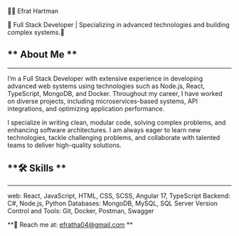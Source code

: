 👩‍💻 Efrat Hartman

🌟 Full Stack Developer | Specializing in advanced technologies and building complex systems.🌟

## ** About Me **
---
I’m a Full Stack Developer with extensive experience in developing advanced web systems using technologies such as Node.js, React, TypeScript, MongoDB, and Docker. Throughout my career, I have worked on diverse projects, including microservices-based systems, API integrations, and optimizing application performance.

I specialize in writing clean, modular code, solving complex problems, and enhancing software architectures. I am always eager to learn new technologies, tackle challenging problems, and collaborate with talented teams to deliver high-quality solutions.

## **🛠 Skills **
---
web: React, JavaScript, HTML, CSS, SCSS, Angular 17, TypeScript 
Backend: C#, Node.js, Python
Databases: MongoDB, MySQL, SQL Server
Version Control and Tools: Git, Docker, Postman, Swagger 


**📧 Reach me at: efratha04@gmail.com **
